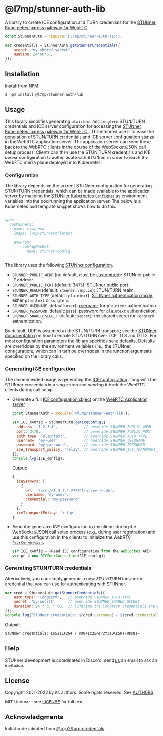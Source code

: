 # @l7mp/stunner-auth-lib

A library to create ICE configuration and TURN credentials for the [STUNner Kubernetes ingress
gateway for WebRTC](https://github.com/l7mp/stunner).

```javascript
const StunnerAuth = require('@l7mp/stunner-auth-lib');

var credentials = StunnerAuth.getStunnerCredentials({
    secret: "my-shared-secret",
    duation: 24*60*60,
});
```

## Installation

Install from NPM.

```
$ npm install @l7mp/stunner-auth-lib
```

## Usage 

This library simplifies generating `plaintext` and `longterm` STUN/TURN credentials and ICE server
configuration for accessing the [STUNner Kubernetes ingress gateway for WebRTC
](https://github.com/l7mp/stunner). The intended use is to ease the generation of STUN/TURN
credentials and ICE server configuration stanza in the WebRTC application server. The application
server can send these back to the WebRTC clients in the course of the WebSocket/JSON call setup
process. Clients can then use the STUN/TURN credentials and ICE server configuration to
authenticate with STUNner in order to reach the WebRTC media plane deployed into Kubernetes.

### Configuration

The library depends on the current STUNner configuration for generating STUN/TURN credentials,
which can be made available to the application server by mapping the [STUNner Kubernetes
`ConfigMap`](https://github.com/l7mp/stunner#configuration) as environment variables into the pod
running the application server. The below is a Kubernetes pod template snippet shows how to do
this.

``` yaml
...
spec:
  containers:
  - name: stunnerd
    image: l7mp/stunnerd:latest
    ...
    envFrom:
      - configMapRef:
          name: stunner-config
...
```

The library uses the following [STUNner
configuration](https://github.com/l7mp/stunner#configuration).

* `STUNNER_PUBLIC_ADDR` (no default, must be
  [customized](https://github.com/l7mp/stunner#learning-the-external-ip-and-port)): STUNner public
  IP address.
* `STUNNER_PUBLIC_PORT` (default: 3478): STUNner public port.
* `STUNNER_REALM` (default: `stunner.l7mp.io`): STUN/TURN realm.
* `STUNNER_AUTH_TYPE` (default: `plaintext`): [STUNner authentication
  mode]((https://github.com/l7mp/stunner/tree/main/doc/AUTH.md)); either `plaintext` or `longterm`.
* `STUNNER_USERNAME` (default: `user`):
  [username](https://www.rfc-editor.org/rfc/rfc8489.html#section-14.3) for `plaintext`
  authentication.
* `STUNNER_PASSWORD` (default: `pass`): password for `plaintext` authentication.
* `STUNNER_SHARED_SECRET` (default: `secret`): the shared secret for `longterm` authentication.

By default, UDP is assumed as the STUN/TURN transport; see the [STUNner
documentation](https://github.com/l7mp/stunner/tree/main/doc/README.md) on how to enable STUN/TURN
over TCP, TLS and DTLS.  For most configuration parameters the library specifies sane
defaults. Defaults are overridden by the environment variables (i.e., the STUNner configuration),
which can in turn be overridden in the function arguments specified on the library calls.

### Generating ICE configuration

The recommended usage is generating the [ICE
configuration](https://developer.mozilla.org/en-US/docs/Web/API/RTCIceServer) along with the
STUNner credentials in a single step and sending it back the WebRTC clients during call setup.

* Generate a full [ICE configuration
  object](https://developer.mozilla.org/en-US/docs/Web/API/RTCIceServer) on
  the [WebRTC Application server](https://bloggeek.me/webrtc-server)
  ```javascript
  const StunnerAuth = require('@l7mp/stunner-auth-lib');
  ...
  var ICE_config = StunnerAuth.getIceConfig({
    address: '1.2.3.4',            // ovveride STUNNER_PUBLIC_ADDR
    port: 3478,                    // ovveride STUNNER_PUBLIC_PORT
    auth_type: 'plaintext',        // override STUNNER_AUTH_TYPE
    username: 'my-user',           // override STUNNER_USERNAME
    password: 'my-password',       // override STUNNER_PASSWORD
    ice_transport_policy: 'relay', // override STUNNER_ICE_TRANSPORT_POLICY
  });
  console.log(ICE_config);
  ```
  Output:
  ```javascript
  {
    iceServers: [
      {
        url: 'turn://1.2.3.4:3478?transport=udp',
        username: 'my-user',
        credential: 'my-password'
      }
    ],
    iceTransportPolicy: 'relay'
  }
  ```
* Send the generated ICE configuration to the clients during the WebSocket/JSON call setup process
  (e.g., during user registration) and use this configuration in the clients to initialize the WebRTC
  [`PeerConnection`](https://developer.mozilla.org/en-US/docs/Web/API/RTCPeerConnection/RTCPeerConnection).
  ```javascript
  var ICE_config = <Read ICE configuration from the WebSocket API>
  var pc = new RTCPeerConnection(ICE_config);
  ```

### Generating STUN/TURN credentials

Alternatively, you can simply generate a new STUN/TURN long-term credential that you can use for
authenticating with STUNner.

```javascript
var cred = StunnerAuth.getStunnerCredentials({
    auth_type: 'longterm',   // override STUNNER_AUTH_TYPE
    secret: 'my-secret',     // override STUNNER_SHARED_SECRET
    duration: 24 * 60 * 60,  // lifetime the longterm credentials are effective
});
console.log(`STUNner credentials: ${cred.username} / ${cred.credential}`);
```

Output:
```
STUNner credentials: 1652118264 / nRU+Iz2ENeP2Y3sDXzSRsFRDs8s=
```

## Help

STUNner development is coordinated in Discord, send
[us](https://github.com/l7mp/stunner/blob/main/AUTHORS) an email to ask an invitation.

## License

Copyright 2021-2022 by its authors. Some rights reserved. See
[AUTHORS](https://github.com/l7mp/stunner/blob/main/AUTHORS).

MIT License - see [LICENSE](/LICENSE) for full text.

## Acknowledgments

Initial code adopted from
[@rojo2/turn-credentials](https://www.npmjs.com/package/@rojo2/turn-credentials).
